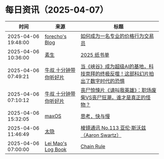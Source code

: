 ﻿# 每日资讯（2025-04-07）

|时间|来源|标题|
|---|---|---|
|2025-04-06 19:48:00|[forecho's Blog](http://blog.forecho.com/atom.xml)|[如何成为一名专业的价格行为交易员](https://blog.forecho.com/becoming-a-professional-price-action-trader.html)|
|2025-04-06 10:36:00|[素生](http://z.arlmy.me/atom.xml)|[2025 纸书单](http://z.arlmy.me/posts/YearlyBooks/BookList_2025/)|
|2025-04-06 07:49:21|[牛叔 十分钟带你听好片](https://getpodcast.xyz/data/ximalaya/11534451.xml)|[当《峡谷》成为超级AI的基地，科技崇拜的终极反噬！这部科幻片拍出了数字时代的恐惧](https://www.ximalaya.com/sound/832465667)|
|2025-04-06 07:10:12|[牛叔 十分钟带你听好片](https://getpodcast.xyz/data/ximalaya/11534451.xml)|[丧尸惊悚片《请叫我英雄》：职场废柴VS丧尸狂潮，谁才是真正的怪物？](https://www.ximalaya.com/sound/832451441)|
|2025-04-06 15:32:05|[maxOS](https://maxoxo.me/rss/)|[思考，快与慢](https://maxoxo.me/thinking-fast-and-slow/)|
|2025-04-06 11:46:49|[太隐](https://wangyurui.com/feed.xml)|[棱镜通讯 No.113 亚伦·斯沃兹（Aaron Swartz）](https://wangyurui.com/posts/leng-jing-tong-xun-no-113-ya-lun-si-wo-zi-aaron-e760e0ca)|
|2025-04-06 07:00:00|[Lei Mao's Log Book](https://leimao.github.io/atom.xml)|[Chain Rule](https://leimao.github.io/blog/Chain-Rule/)|
